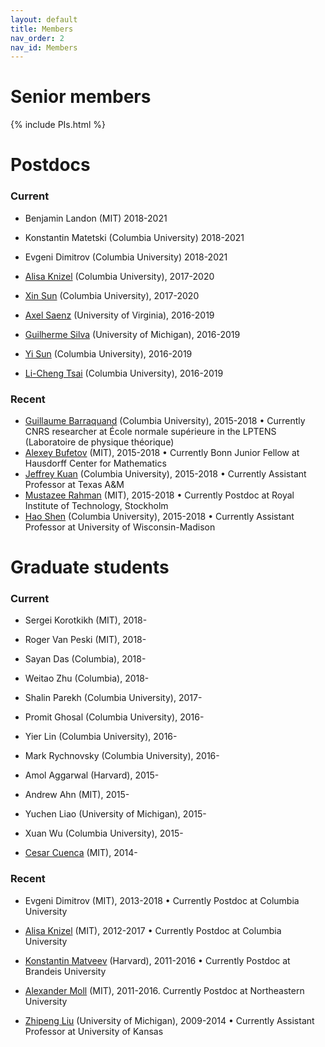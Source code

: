 ```yaml
---
layout: default
title: Members
nav_order: 2
nav_id: Members
---
```


# Senior members

{% include PIs.html %}

# Postdocs

### Current

- Benjamin Landon (MIT) 2018-2021
- Konstantin Matetski (Columbia University) 2018-2021
- Evgeni Dimitrov (Columbia University) 2018-2021

- [Alisa Knizel][alisa] (Columbia University), 2017-2020
- [Xin Sun][xin] (Columbia University), 2017-2020

- [Axel Saenz][axel] (University of Virginia), 2016-2019
- [Guilherme Silva][silva] (University of Michigan), 2016-2019
- [Yi Sun][yi] (Columbia University), 2016-2019
- [Li-Cheng Tsai][licheng] (Columbia University), 2016-2019

### Recent

- [Guillaume Barraquand][guil] (Columbia University), 2015-2018 &bull; Currently CNRS researcher at École normale supérieure in the LPTENS (Laboratoire de physique théorique)
- [Alexey Bufetov][abuf] (MIT), 2015-2018 &bull; Currently Bonn Junior Fellow at Hausdorff Center for Mathematics
- [Jeffrey Kuan][jeff] (Columbia University), 2015-2018 &bull; Currently Assistant Professor at Texas A&M
- [Mustazee Rahman][mustazee] (MIT), 2015-2018 &bull; Currently Postdoc at Royal Institute of Technology, Stockholm
- [Hao Shen][hao] (Columbia University), 2015-2018 &bull; Currently Assistant Professor at University of Wisconsin-Madison


# Graduate students

### Current

- Sergei Korotkikh (MIT), 2018- 
- Roger Van Peski (MIT), 2018-
- Sayan Das (Columbia), 2018-
- Weitao Zhu (Columbia), 2018-

- Shalin Parekh (Columbia University), 2017-
<!-- - Maithreya Sitaraman (Columbia University) 2017- -->

- Promit Ghosal (Columbia University), 2016-
- Yier Lin (Columbia University), 2016-
- Mark Rychnovsky (Columbia University), 2016-

- Amol Aggarwal (Harvard), 2015-
- Andrew Ahn (MIT), 2015-
- Yuchen Liao (University of Michigan), 2015-
- Xuan Wu (Columbia University), 2015-

- [Cesar Cuenca][cesar] (MIT), 2014-

### Recent

- Evgeni Dimitrov (MIT), 2013-2018 &bull; Currently Postdoc at Columbia University

- [Alisa Knizel][alisa] (MIT), 2012-2017 &bull; Currently Postdoc at Columbia University

- [Konstantin Matveev][kostya] (Harvard), 2011-2016 &bull; Currently Postdoc at Brandeis University
- [Alexander Moll][moll] (MIT), 2011-2016. Currently Postdoc at Northeastern University

- [Zhipeng Liu][zhipeng] (University of Michigan), 2009-2014 &bull; Currently Assistant Professor at University of Kansas


[jb]: http://www.math.lsa.umich.edu/~baik/Welcome.html
[ic]: http://www.math.columbia.edu/~corwin/
[vg]: http://www.mccme.ru/~vadicgor/
[ab]: http://math.mit.edu/people/profile.php?pid=1222
[lp]: http://faculty.virginia.edu/petrov/

[axel]: http://faculty.virginia.edu/saenz/
[guil]: http://math.columbia.edu/~barraquand/
[jeff]: http://www.math.columbia.edu/~kuan/
[xin]: http://www.math.columbia.edu/~xinsun/
[yi]: http://yisun.io/
[licheng]: https://lc-tsai.github.io/
[alisa]: https://sites.google.com/view/alisaknizel/home
[hao]: http://www.math.columbia.edu/~hshen/
[abuf]: https://sites.google.com/site/alexeybufetov/home
[mustazee]: https://sites.google.com/view/mustazee
[moll]: http://www.ihes.fr/~moll/
[kostya]: http://www.brandeis.edu/facultyguide/person.html?emplid=6dab03864a2fd23f5d5a08280ff66a845ebc8fa5
[zhipeng]: http://zhipeng.faculty.ku.edu/
[cesar]: http://math.mit.edu/~cuenca/
[silva]:https://sites.google.com/site/guilhermesilvamath/
